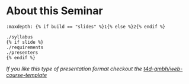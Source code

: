 # About this Seminar
```{toctree}
:maxdepth: {% if build == "slides" %}1{% else %}2{% endif %}

./syllabus
{% if slide %}
./requirements
./presenters
{% endif %}
```
_If you like this type of presentation format checkout the [t4d-gmbh/web-course-template](https://github.com/t4d-gmbh/web-course-template)_
